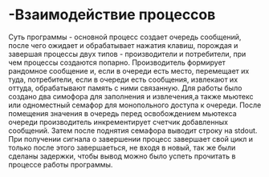   # -Взаимодействие процессов
  Суть программы - основной процесс создает очередь сообщений, после чего ожидает и обрабатывает нажатия клавиш, порождая и завершая процессы двух типов - производители и потребители, при чем процессы создаются попарно.
  Производитель формирует рандомное сообщение и, если в очереди есть место, перемещает их туда, потребители, если в очереди есть сообщения, извлекают их оттуда, обрабатывают память с ними связанную.
  Для работы было создано два симофора для заполнения и извлечения,а также мьютекс или одноместный семафор для монопольного доступа к очереди. После помещения значения в очередь перед освобождением мьютекса очереди производитель инкрементирует счетчик добавленных сообщений. Затем после поднятия семафора выводит строку на stdout.
  При получении сигнала о завершении процесс завершает свой цикл и только после этого завершаеться, не входя в новый, так же были сделаны задержки, чтобы вывод можно было успеть прочитать в процессе работы программы.

